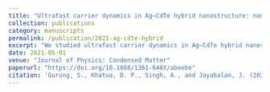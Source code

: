 ```yaml
---
title: "Ultrafast carrier dynamics in Ag–CdTe hybrid nanostructure: non-radiative and radiative relaxations"
collection: publications
category: manuscripts
permalink: /publication/2021-ag-cdte-hybrid
excerpt: "We studied ultrafast carrier dynamics in Ag–CdTe hybrid nanostructures, highlighting the competition between non-radiative and radiative pathways in determining their optical response."
date: 2021-05-01
venue: "Journal of Physics: Condensed Matter"
paperurl: "https://doi.org/10.1088/1361-648X/abeebe"
citation: 'Gurung, S., Khatua, D. P., Singh, A., and Jayabalan, J. (2021). "Ultrafast carrier dynamics in Ag–CdTe hybrid nanostructure: non-radiative and radiative relaxations." <i>Journal of Physics: Condensed Matter</i>, 33(18), 185702. https://doi.org/10.1088/1361-648X/abeebe'
---
```


